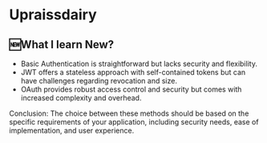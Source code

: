 # Upraissdairy
## 🆕What I learn New?

- Basic Authentication is straightforward but lacks security and flexibility.
- JWT offers a stateless approach with self-contained tokens but can have challenges regarding revocation and size.
- OAuth provides robust access control and security but comes with increased complexity and overhead.
  
Conclusion: The choice between these methods should be based on the specific requirements of your application, including security needs, ease of implementation, and user experience.
